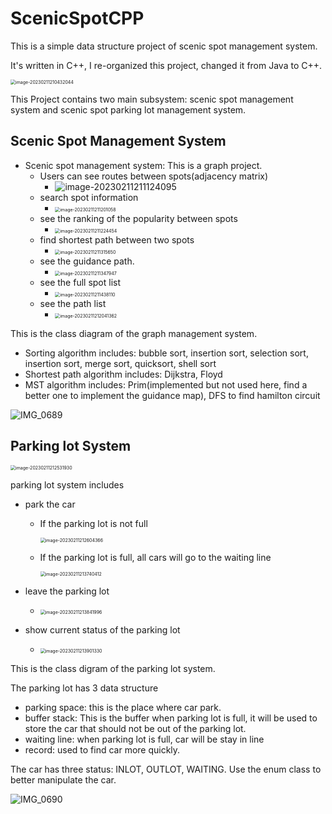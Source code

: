 # ScenicSpotCPP

This is a simple data structure project of scenic spot management system. 

It's written in C++, I re-organized this project, changed it from Java to C++. 

<img src="images/image-20230211210432044.png" alt="image-20230211210432044" style="zoom:50%;" />

This Project contains two main subsystem: scenic spot management system and scenic spot parking lot management system. 



## Scenic Spot Management System

- Scenic spot management system: This is a graph project. 
  - Users can see routes between spots(adjacency matrix)
    - ![image-20230211211124095](images/image-20230211211124095.png)
  - search spot information
    - <img src="images/image-20230211211201058.png" alt="image-20230211211201058" style="zoom:50%;" />
  - see the ranking of the popularity between spots
    - <img src="images/image-20230211211224454.png" alt="image-20230211211224454" style="zoom:50%;" />
  - find shortest path between two spots
    - <img src="images/image-20230211211315650.png" alt="image-20230211211315650" style="zoom:50%;" />
  - see the guidance path.
    - <img src="images/image-20230211211347947.png" alt="image-20230211211347947" style="zoom:50%;" />
  - see the full spot list
    - <img src="images/image-20230211211438110.png" alt="image-20230211211438110" style="zoom:50%;" />
  - see the path list
    - <img src="images/image-20230211212041362.png" alt="image-20230211212041362" style="zoom:50%;" />



This is the class diagram of the graph management system.

- Sorting algorithm includes: bubble sort, insertion sort, selection sort, insertion sort, merge sort, quicksort, shell sort
- Shortest path algorithm includes: Dijkstra, Floyd
- MST algorithm includes: Prim(implemented but not used here, find a better one to implement the guidance map), DFS to find hamilton circuit

![IMG_0689](images/IMG_0689.PNG)





## Parking lot System

<img src="images/image-20230211212531930.png" alt="image-20230211212531930" style="zoom:50%;" />

parking lot system includes

- park the car

  - If the parking lot is not full

    <img src="images/image-20230211212604366.png" alt="image-20230211212604366" style="zoom:50%;" />

  - If the parking lot is full, all cars will go to the waiting line

    <img src="images/image-20230211213740412.png" alt="image-20230211213740412" style="zoom:50%;" />

- leave the parking lot
  - <img src="images/image-20230211213841996.png" alt="image-20230211213841996" style="zoom:50%;" />
- show current status of the parking lot
  - <img src="images/image-20230211213901330.png" alt="image-20230211213901330" style="zoom:50%;" />



This is the class digram of the parking lot system.

The parking lot has 3 data structure 

- parking space: this is the place where car park.
- buffer stack: This is the buffer when parking lot is full,  it will be used to store the car that should not be out of the parking lot.
- waiting line: when parking lot is full, car will be stay in line
- record: used to find car more quickly.

The car has three status: INLOT, OUTLOT, WAITING. Use the enum class to better manipulate the car. 

![IMG_0690](images/IMG_0690.PNG)